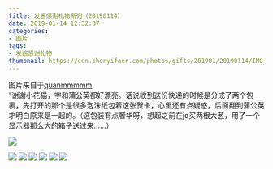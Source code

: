 ```yaml
---
title: 发酱感谢礼物系列（20190114）
date: 2019-01-14 12:32:37
categories:
- 图片
tags:
- 发酱感谢礼物
thumbnail: https://cdn.chenyifaer.com/photos/gifts/201901/20190114/IMG_6975.JPG
---
```


图片来自于<a href="https://weibo.com/p/1005051720171447" target="_blank">quanmmmmm</a><br/>“谢谢小花猫，字和蒲公英都好漂亮。话说收到这份快递的时候是分成了两个包裹，先打开的那个是很多泡沫纸包着这张贺卡，心里还有点疑惑，后面翻到蒲公英才明白原来是一起的。（这包装有点奢华呀，想起之前在jd买两根大葱，用了一个显示器那么大的箱子送过来……）

![](https://cdn.chenyifaer.com/photos/gifts/201901/20190114/IMG_6975.JPG)

<!--more-->

![](https://cdn.chenyifaer.com/photos/gifts/201901/20190114/IMG_6976.JPG)
![](https://cdn.chenyifaer.com/photos/gifts/201901/20190114/IMG_6977.JPG)
![](https://cdn.chenyifaer.com/photos/gifts/201901/20190114/IMG_6978.JPG)
![](https://cdn.chenyifaer.com/photos/gifts/201901/20190114/IMG_6979.JPG)
![](https://cdn.chenyifaer.com/photos/gifts/201901/20190114/IMG_6980.JPG)
![](https://cdn.chenyifaer.com/photos/gifts/201901/20190114/IMG_6981.JPG)
